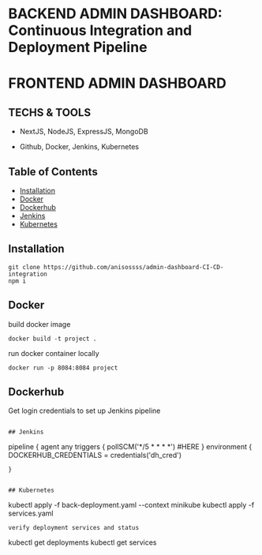 # BACKEND ADMIN DASHBOARD: Continuous Integration and Deployment Pipeline
# FRONTEND ADMIN DASHBOARD

## TECHS & TOOLS

- NextJS, NodeJS, ExpressJS, MongoDB

- Github, Docker, Jenkins, Kubernetes

## Table of Contents

- [Installation](#Installation)
- [Docker](#Docker)
- [Dockerhub](#Dockerhub)
- [Jenkins](#Jenkins)
- [Kubernetes](#Kubernetes)

## Installation

```
git clone https://github.com/anisossss/admin-dashboard-CI-CD-integration
npm i
```

## Docker
build docker image 
```
docker build -t project .
```
run docker container locally
```
docker run -p 8084:8084 project
```

## Dockerhub
Get login credentials to set up Jenkins pipeline
```

## Jenkins

```
pipeline {
    agent any
    triggers { pollSCM('*/5 * * * *') #HERE
    }
    environment {
        DOCKERHUB_CREDENTIALS = credentials('dh_cred')

    }
```

## Kubernetes

```
kubectl apply -f back-deployment.yaml --context minikube
kubectl apply -f services.yaml
```
verify deployment services and status
```
kubectl get deployments
kubectl get services
```